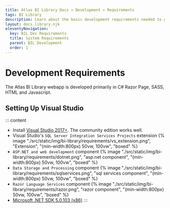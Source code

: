 ```yaml
---
title: Atlas BI Library Docs » Development » Requirements
tags: BI Library
description: Learn about the basic development requirements needed to get Atlas BI Library running locally on your computer.
layout: docs_library.njk
eleventyNavigation:
  key: BIL Dev Requirements
  title: System Requirements
  parent: BIL Development
  order: 1
---
```


# Development Requirements

The Atlas BI Library webapp is developed primarily in C# Razor Page, SASS, HTML and Javascript. 

## Setting Up Visual Studio

::: content
- Install [Visual Studio 2017+](https://visualstudio.microsoft.com/downloads/). The community edition works well.
- Visual Studio's ``SQL Server Integration Services Projects`` extension
  {% image "./src/static/img/bi-library/requirements/vs_extension.png", "Extension", "(min-width:800px) 50vw, 100vw", "boxed" %}
- ``ASP.NET and web development`` component
  {% image "./src/static/img/bi-library/requirements/dotnet.png", "asp.net component", "(min-width:800px) 50vw, 100vw", "boxed" %}
- ``Data Storage and Processing`` component
  {% image "./src/static/img/bi-library/requirements/sqlservices.png", "sql services component", "(min-width:800px) 50vw, 100vw", "boxed" %}
- ``Razor Language Services`` component
  {% image "./src/static/img/bi-library/requirements/razor.png", "razor component", "(min-width:800px) 50vw, 100vw", "boxed" %}
- [Microsoft .NET SDK 5.0.103 (x86)](https://dotnet.microsoft.com/download/dotnet/5.0)
:::
